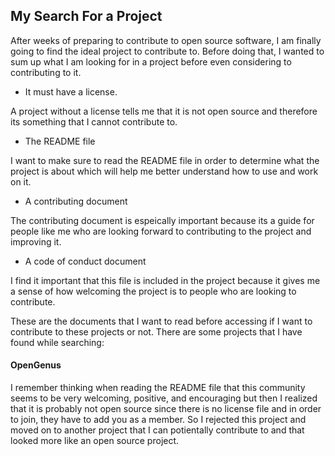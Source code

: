 ## My Search For a Project 

After weeks of preparing to contribute to open source software, I am finally going to find the ideal project to contribute to.
Before doing that, I wanted to sum up what I am looking for in a project before even considering to contributing to it. 

* It must have a license. 

A project without a license tells me that it is not open source and therefore its something that I cannot contribute to. 

* The README file

I want to make sure to read the README file in order to determine what the project is about which will help me better understand how to use and work on it. 

* A contributing document 

The contributing document is espeically important because its a guide for people like me who are looking forward to contributing to the project and improving it. 

* A code of conduct document 

I find it important that this file is included in the project because it gives me a sense of how welcoming the project is to people who are looking to contribute. 

These are the documents that I want to read before accessing if I want to contribute to these projects or not. There are some projects that I have found while searching:

#### OpenGenus 

I remember thinking when reading the README file that this community seems to be very welcoming, positive, and encouraging but then I realized that it is probably not open source since there is no license file and in order to join, they have to add you as a member. So I rejected this project and moved on to another project that I can potientally contribute to and that looked more like an open source project. 

#### 

